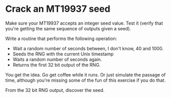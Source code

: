 
# Crack an MT19937 seed

Make sure your MT19937 accepts an integer seed value. Test it (verify that you're getting the same sequence of outputs given a seed).

Write a routine that performs the following operation:

* Wait a random number of seconds between, I don't know, 40 and 1000.
* Seeds the RNG with the current Unix timestamp
* Waits a random number of seconds again.
* Returns the first 32 bit output of the RNG.

You get the idea. Go get coffee while it runs. Or just simulate the passage of time, although you're missing some of the fun of this exercise if you do that.

From the 32 bit RNG output, discover the seed.
